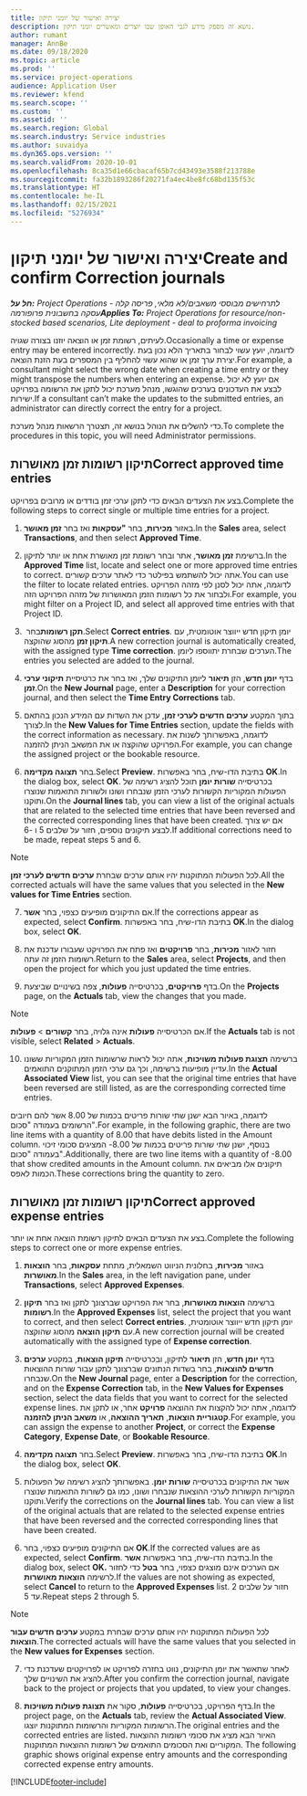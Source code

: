 ```yaml
---
title: יצירה ואישור של יומני תיקון
description: נושא זה מספק מידע לגבי האופן שבו יוצרים ומאשרים יומני תיקון.
author: rumant
manager: AnnBe
ms.date: 09/18/2020
ms.topic: article
ms.prod: ''
ms.service: project-operations
audience: Application User
ms.reviewer: kfend
ms.search.scope: ''
ms.custom: ''
ms.assetid: ''
ms.search.region: Global
ms.search.industry: Service industries
ms.author: suvaidya
ms.dyn365.ops.version: ''
ms.search.validFrom: 2020-10-01
ms.openlocfilehash: 8ca35d1e66cbacaf65b7cd43493e3588f213788e
ms.sourcegitcommit: fa32b1893286f20271fa4ec4be8fc68bd135f53c
ms.translationtype: HT
ms.contentlocale: he-IL
ms.lasthandoff: 02/15/2021
ms.locfileid: "5276934"
---
```

# <a name="create-and-confirm-correction-journals"></a><span data-ttu-id="23174-103">יצירה ואישור של יומני תיקון</span><span class="sxs-lookup"><span data-stu-id="23174-103">Create and confirm Correction journals</span></span>

<span data-ttu-id="23174-104">_**חל על:** Project Operations לתרחישים מבוססי משאבים/לא מלאי, פריסה קלה - עסקה בחשבונית פרופורמה_</span><span class="sxs-lookup"><span data-stu-id="23174-104">_**Applies To:** Project Operations for resource/non-stocked based scenarios, Lite deployment - deal to proforma invoicing_</span></span>

<span data-ttu-id="23174-105">לעיתים, רשומת זמן או הוצאה יוזנו בצורה שגויה.</span><span class="sxs-lookup"><span data-stu-id="23174-105">Occasionally a time or expense entry may be entered incorrectly.</span></span> <span data-ttu-id="23174-106">לדוגמה, יועץ עשוי לבחור בתאריך הלא נכון בעת יצירת ערך זמן או שהוא עשוי להחליף בין המספרים בעת הזנת הוצאה.</span><span class="sxs-lookup"><span data-stu-id="23174-106">For example, a consultant might select the wrong date when creating a time entry or they might transpose the numbers when entering an expense.</span></span> <span data-ttu-id="23174-107">אם יועץ לא יכול לבצע את העדכונים בערכים שהוגשו, מנהל מערכת יכול לתקן את הרשומה בפרויקט ישירות.</span><span class="sxs-lookup"><span data-stu-id="23174-107">If a consultant can’t make the updates to the submitted entries, an administrator can directly correct the entry for a project.</span></span>

<span data-ttu-id="23174-108">כדי להשלים את הנוהל בנושא זה, תצטרך הרשאות מנהל מערכת.</span><span class="sxs-lookup"><span data-stu-id="23174-108">To complete the procedures in this topic, you will need Administrator permissions.</span></span>

## <a name="correct-approved-time-entries"></a><span data-ttu-id="23174-109">תיקון רשומות זמן מאושרות</span><span class="sxs-lookup"><span data-stu-id="23174-109">Correct approved time entries</span></span>     

<span data-ttu-id="23174-110">בצע את הצעדים הבאים כדי לתקן ערכי זמן בודדים או מרובים בפרויקט.</span><span class="sxs-lookup"><span data-stu-id="23174-110">Complete the following steps to correct single or multiple time entries for a project.</span></span>

1. <span data-ttu-id="23174-111">באזור **מכירות**, בחר **"עסקאות** ואז בחר **זמן מאושר**.</span><span class="sxs-lookup"><span data-stu-id="23174-111">In the **Sales** area, select **Transactions**, and then select **Approved Time**.</span></span> 

2. <span data-ttu-id="23174-112">ברשימת **זמן מאושר**, אתר ובחר רשומת זמן מאושרת אחת או יותר לתיקון.</span><span class="sxs-lookup"><span data-stu-id="23174-112">In the **Approved Time** list, locate and select one or more approved time entries to correct.</span></span> <span data-ttu-id="23174-113">אתה יכול להשתמש בפילטר כדי לאתר ערכים קשורים.</span><span class="sxs-lookup"><span data-stu-id="23174-113">You can use the filter to locate related entries.</span></span> <span data-ttu-id="23174-114">לדוגמה, אתה יכול לסנן לפי מזהה הפרויקט ולבחור את כל רשומות הזמן המאושרות של מזהה הפרויקט הזה.</span><span class="sxs-lookup"><span data-stu-id="23174-114">For example, you might filter on a Project ID, and select all approved time entries with that Project ID.</span></span>

3. <span data-ttu-id="23174-115">בחר **‏‎תקן רשומות**.</span><span class="sxs-lookup"><span data-stu-id="23174-115">Select **Correct entries**.</span></span> <span data-ttu-id="23174-116">יומן תיקון חדש ייווצר אוטומטית, עם **תיקון זמן** מהסוג שהוקצה.</span><span class="sxs-lookup"><span data-stu-id="23174-116">A new correction journal is automatically created, with the assigned type **Time correction**.</span></span> <span data-ttu-id="23174-117">הערכים שבחרת יתווספו ליומן.</span><span class="sxs-lookup"><span data-stu-id="23174-117">The entries you selected are added to the journal.</span></span> 

4. <span data-ttu-id="23174-118">בדף **יומן חדש**, הזן **תיאור** ליומן התיקונים שלך, ואז בחר את כרטיסיית **תיקוני ערכי זמן**.</span><span class="sxs-lookup"><span data-stu-id="23174-118">On the **New Journal** page, enter a **Description** for your correction journal, and then select the **Time Entry Corrections** tab.</span></span>  

5. <span data-ttu-id="23174-119">בתוך המקטע **ערכים חדשים לערכי זמן**, עדכן את השדות עם המידע הנכון בהתאם לצורך.</span><span class="sxs-lookup"><span data-stu-id="23174-119">In the **New Values for Time Entries** section, update the fields with the correct information as necessary.</span></span> <span data-ttu-id="23174-120">לדוגמה, באפשרותך לשנות את הפרויקט שהוקצה או את המשאב הניתן להזמנה.</span><span class="sxs-lookup"><span data-stu-id="23174-120">For example, you can change the assigned project or the bookable resource.</span></span>

6. <span data-ttu-id="23174-121">בחר **תצוגה מקדימה**.</span><span class="sxs-lookup"><span data-stu-id="23174-121">Select **Preview**.</span></span> <span data-ttu-id="23174-122">בתיבת הדו-שיח, בחר באפשרות **OK**.</span><span class="sxs-lookup"><span data-stu-id="23174-122">In the dialog box, select **OK**.</span></span> <span data-ttu-id="23174-123">בכרטיסייה **שורות יומן** תוכל להציג רשימה של הפעולות המקוריות הקשורות לערכי הזמן שנבחרו ושונו ולשורות התואמות שנוצרו ותוקנו.</span><span class="sxs-lookup"><span data-stu-id="23174-123">On the **Journal lines** tab, you can view a list of the original actuals that are related to the selected time entries that have been reversed and the corrected corresponding lines that have been created.</span></span> <span data-ttu-id="23174-124">אם יש צורך לבצע תיקונים נוספים, חזור על שלבים 5 ו -6.</span><span class="sxs-lookup"><span data-stu-id="23174-124">If additional corrections need to be made, repeat steps 5 and 6.</span></span> 

> [!NOTE]
> <span data-ttu-id="23174-125">לכל הפעולות המתוקנות יהיו אותם ערכים שבחרת **ערכים חדשים לערכי זמן**.</span><span class="sxs-lookup"><span data-stu-id="23174-125">All the corrected actuals will have the same values that you selected in the **New values for Time Entries** section.</span></span>

7. <span data-ttu-id="23174-126">אם התיקונים מופיעים כצפוי, בחר **אשר**.</span><span class="sxs-lookup"><span data-stu-id="23174-126">If the corrections appear as expected, select **Confirm**.</span></span> <span data-ttu-id="23174-127">בתיבת הדו-שיח, בחר באפשרות **OK**.</span><span class="sxs-lookup"><span data-stu-id="23174-127">In the dialog box, select **OK**.</span></span>

8. <span data-ttu-id="23174-128">חזור לאזור **מכירות**, בחר **פרויקטים** ואז פתח את הפרויקט שעבורו עדכנת את רשומות הזמן זה עתה.</span><span class="sxs-lookup"><span data-stu-id="23174-128">Return to the **Sales** area, select **Projects**, and then open the project for which you just updated the time entries.</span></span> 

9. <span data-ttu-id="23174-129">בדף **פרויקטים**, בכרטיסייה **פעולות**, צפה בשינויים שביצעת.</span><span class="sxs-lookup"><span data-stu-id="23174-129">On the **Projects** page, on the **Actuals** tab, view the changes that you made.</span></span> 

> [!NOTE]
> <span data-ttu-id="23174-130">אם הכרטיסייה **פעולות** אינה גלויה, בחר **קשורים** > **פעולות**.</span><span class="sxs-lookup"><span data-stu-id="23174-130">If the **Actuals** tab is not visible, select **Related** > **Actuals**.</span></span>  

10. <span data-ttu-id="23174-131">ברשימה **תצוגת פעולות משויכות**, אתה יכול לראות שרשומות הזמן המקוריות ששונו עדיין מופיעות ברשימה, וכך גם ערכי הזמן המתוקנים התואמים.</span><span class="sxs-lookup"><span data-stu-id="23174-131">In the **Actual Associated View** list, you can see that the original time entries that have been reversed are still listed, as are the corresponding corrected time entries.</span></span> 

<span data-ttu-id="23174-132">לדוגמה, באיור הבא ישנן שתי שורות פריטים בכמות של 8.00 אשר להם חיובים הרשומים בעמודה "סכום".</span><span class="sxs-lookup"><span data-stu-id="23174-132">For example, in the following graphic, there are two line items with a quantity of 8.00 that have debits listed in the Amount column.</span></span> <span data-ttu-id="23174-133">בנוסף, ישנן שתי שורות פריטים בכמות של 8.00- המציגים סכומי זיכוי בעמודה "סכום".</span><span class="sxs-lookup"><span data-stu-id="23174-133">Additionally, there are two line items with a quantity of -8.00 that show credited amounts in the Amount column.</span></span> <span data-ttu-id="23174-134">תיקונים אלו מביאים את הכמות לאפס.</span><span class="sxs-lookup"><span data-stu-id="23174-134">These corrections bring the quantity to zero.</span></span>

 
## <a name="correct-approved-expense-entries"></a><span data-ttu-id="23174-135">תיקון רשומות זמן מאושרות</span><span class="sxs-lookup"><span data-stu-id="23174-135">Correct approved expense entries</span></span>

<span data-ttu-id="23174-136">בצע את הצעדים הבאים לתיקון רשומת הוצאה אחת או יותר.</span><span class="sxs-lookup"><span data-stu-id="23174-136">Complete the following steps to correct one or more expense entries.</span></span> 

1. <span data-ttu-id="23174-137">באזור **מכירות**, בחלונית הניווט השמאלית, מתחת **עסקאות**, בחר **הוצאות מאושרות**.</span><span class="sxs-lookup"><span data-stu-id="23174-137">In the **Sales** area, in the left navigation pane, under **Transactions**, select **Approved Expenses**.</span></span>

2. <span data-ttu-id="23174-138">ברשימה **הוצאות מאושרות**, בחר את הפרויקט שברצונך לתקן ואז בחר **תיקון רשומות**.</span><span class="sxs-lookup"><span data-stu-id="23174-138">In the **Approved Expenses** list, select the project that you want to correct, and then select **Correct entries**.</span></span> <span data-ttu-id="23174-139">יומן תיקון חדש ייווצר אוטומטית, עם **תיקון הוצאה** מהסוג שהוקצה.</span><span class="sxs-lookup"><span data-stu-id="23174-139">A new correction journal will be created automatically with the assigned type of **Expense correction**.</span></span> 

3. <span data-ttu-id="23174-140">בדף **יומן חדש**, הזן **תיאור** לתיקון, ובכרטיסייה **תיקון הוצאות**, במקטע **ערכים חדשים להוצאות**, בחר בשדות הנתונים שברצונך לתקן עבור שורות ההוצאות שנבחרו.</span><span class="sxs-lookup"><span data-stu-id="23174-140">On the **New Journal** page, enter a **Description** for the correction, and on the **Expense Correction** tab, in the **New Values for Expenses** section, select the data fields that you want to correct for the selected expense lines.</span></span> <span data-ttu-id="23174-141">לדוגמה, אתה יכול להקצות את ההוצאה **פרויקט** אחר, או לתקן את **קטגוריית הוצאות**, **תאריך ההוצאה**, או **משאב הניתן להזמנה**.</span><span class="sxs-lookup"><span data-stu-id="23174-141">For example, you can assign the expense to another **Project**, or correct the **Expense Category**, **Expense Date**, or **Bookable Resource**.</span></span>

4. <span data-ttu-id="23174-142">בחר **תצוגה מקדימה**.</span><span class="sxs-lookup"><span data-stu-id="23174-142">Select **Preview**.</span></span> <span data-ttu-id="23174-143">בתיבת הדו-שיח, בחר באפשרות **OK**.</span><span class="sxs-lookup"><span data-stu-id="23174-143">In the dialog box, select **OK**.</span></span> 

5. <span data-ttu-id="23174-144">אשר את התיקונים בכרטיסייה **שורות יומן**. באפשרותך להציג רשימה של הפעולות המקוריות הקשורות לערכי ההוצאות שנבחרו ושונו, כמו גם לשורות התואמות שנוצרו ותוקנו.</span><span class="sxs-lookup"><span data-stu-id="23174-144">Verify the corrections on the **Journal lines** tab. You can view a list of the original actuals that are related to the selected expense entries that have been reversed and the corrected corresponding lines that have been created.</span></span>

6. <span data-ttu-id="23174-145">אם התיקונים מופיעים כצפוי, בחר **OK**.</span><span class="sxs-lookup"><span data-stu-id="23174-145">If the corrected values are as expected, select **Confirm**.</span></span> <span data-ttu-id="23174-146">בתיבת הדו-שיח, בחר באפשרות **אשר**.</span><span class="sxs-lookup"><span data-stu-id="23174-146">In the dialog box, select **OK.**</span></span> <span data-ttu-id="23174-147">אם הערכים אינם מוצגים כצפוי, בחר **בטל** כדי לחזור לרשימה **הוצאות מאושרות**.</span><span class="sxs-lookup"><span data-stu-id="23174-147">If the values are not showing as expected, select **Cancel** to return to the **Approved Expenses** list.</span></span> <span data-ttu-id="23174-148">חזור על שלבים 2 עד 5.</span><span class="sxs-lookup"><span data-stu-id="23174-148">Repeat steps 2 through 5.</span></span> 

> [!NOTE]
> <span data-ttu-id="23174-149">לכל הפעולות המתוקנות יהיו אותם ערכים שבחרת במקטע **ערכים חדשים עבור הוצאות**.</span><span class="sxs-lookup"><span data-stu-id="23174-149">The corrected actuals will have the same values that you selected in the **New values for Expenses** section.</span></span>

7. <span data-ttu-id="23174-150">לאחר שתאשר את יומן התיקונים, נווט בחזרה לפרויקט או לפרויקטים שעדכנת כדי להציג את השינויים שלך.</span><span class="sxs-lookup"><span data-stu-id="23174-150">After you confirm the correction journal, navigate back to the project or projects that you updated, to view your changes.</span></span>  

8. <span data-ttu-id="23174-151">בדף הפרויקט, בכרטיסייה **פעולות**, סקור את **תצוגת פעולות משויכות**.</span><span class="sxs-lookup"><span data-stu-id="23174-151">In the project page, on the **Actuals** tab, review the **Actual Associated View**.</span></span> <span data-ttu-id="23174-152">הרשומות המקוריות והרשומות המתוקנות יוצגו.</span><span class="sxs-lookup"><span data-stu-id="23174-152">The original entries and the corrected entries are listed.</span></span> <span data-ttu-id="23174-153">האיור הבא מציג את סכומי רשומות ההוצאות המקוריים ואת הסכומים התואמים של רשומות ההוצאות המתוקנות. </span><span class="sxs-lookup"><span data-stu-id="23174-153">The following graphic shows original expense entry amounts and the corresponding corrected expense entry amounts.</span></span> 




[!INCLUDE[footer-include](../includes/footer-banner.md)]